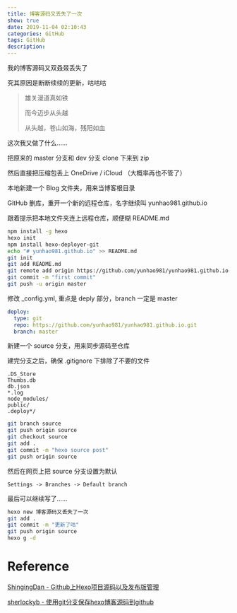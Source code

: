 ```yaml
---
title: 博客源码又丢失了一次
show: true
date: 2019-11-04 02:10:43
categories: GitHub
tags: GitHub
description:
---
```


我的博客源码又双叒叕丢失了

究其原因是断断续续的更新，咕咕咕

> 雄关漫道真如铁
> 
> 而今迈步从头越
>
> 从头越，苍山如海，残阳如血


这次我又做了什么……

把原来的 master 分支和 dev 分支 clone 下来到 zip 

然后直接把压缩包丢上 OneDrive / iCloud （大概率再也不管了）

本地新建一个 Blog 文件夹，用来当博客根目录

GitHub 删库，重开一个新的远程仓库，名字继续叫 yunhao981.github.io

跟着提示把本地文件夹连上远程仓库，顺便糊 README.md

```bash
npm install -g hexo
hexo init
npm install hexo-deployer-git
echo "# yunhao981.github.io" >> README.md
git init
git add README.md
git remote add origin https://github.com/yunhao981/yunhao981.github.io.git
git commit -m "first commit"
git push -u origin master
```
修改 _config.yml, 重点是 deply 部分，branch 一定是 master

```yml
deploy:
  type: git
  repo: https://github.com/yunhao981/yunhao981.github.io.git
  branch: master
```

新建一个 source 分支，用来同步源码至仓库

建完分支之后，确保 .gitignore 下排除了不要的文件
```
.DS_Store
Thumbs.db
db.json
*.log
node_modules/
public/
.deploy*/
```


```bash
git branch source
git push origin source
git checkout source
git add .
git commit -m "hexo source post"
git push origin source
```
然后在网页上把 source 分支设置为默认
```
Settings -> Branches -> Default branch
```

最后可以继续写了……

```bash
hexo new 博客源码又丢失了一次
git add .
git commit -m "更新了咕"
git push origin source
hexo g -d
```

# Reference

[ShingingDan - Github上Hexo项目源码以及发布版管理](https://shiningdan.github.io/2017/01/10/Github%E4%B8%8AHexo%E9%A1%B9%E7%9B%AE%E6%BA%90%E7%A0%81%E4%BB%A5%E5%8F%8A%E5%8F%91%E5%B8%83%E7%89%88%E7%AE%A1%E7%90%86/)

[sherlockyb - 使用git分支保存hexo博客源码到github](http://www.yangbing.club/2019/06/29/save-hexo-source-post-with-git-branch/)